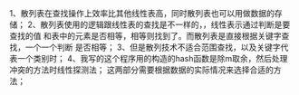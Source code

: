 1、散列表在查找操作上效率比其他线性表高，同时散列表也可以用做数据的存储；
2、散列表使用的逻辑跟线性表的查找是不一样的，，线性表示通过判断是要查找的值
和表中的元素是否相等，相等则找到了。而散列表是直接根据关键字查找，一个一个判断
是否相等；
3、但是散列技术不适合范围查找，以及关键字代表一个类别时；
4、我写的这个程序用的构造的hash函数是除m取余，然后处理冲突的方法时线性探测法；
这两部分需要根据数据的实际情况来选择合适的方法；
